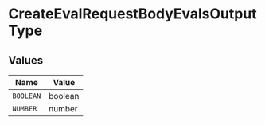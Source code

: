 # CreateEvalRequestBodyEvalsOutputType


## Values

| Name      | Value     |
| --------- | --------- |
| `BOOLEAN` | boolean   |
| `NUMBER`  | number    |